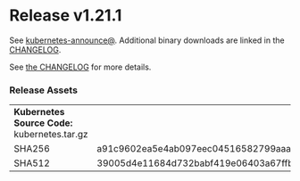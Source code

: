# Release v1.21.1

See [kubernetes-announce@](https://groups.google.com/forum/#!forum/kubernetes-announce). Additional binary downloads are linked in the [CHANGELOG](https://github.com/kubernetes/kubernetes/blob/master/CHANGELOG/CHANGELOG-1.21.md).

See [the CHANGELOG](https://github.com/kubernetes/kubernetes/blob/master/CHANGELOG/CHANGELOG-1.21.md) for more details.

### Release Assets


<table>
<tr><td colspan=\2\><b>Kubernetes Source Code: </b> kubernetes.tar.gz</td><tr>
<tr><td>SHA256</td><td>a91c9602ea5e4ab097eec04516582799aaa2843412d91aa8bf1a17b6d2d90f02</td></tr>
<tr><td>SHA512</td><td>39005d4e11684d732babf419e06403a67ffb4f6c78cb7cb6e8214a7a1e6171de2a302d20d72bbb9da7f2748f46fd3bcf7d7e3b4767e3c8167f536d93e5f7bd7b</td></tr>
</table>


